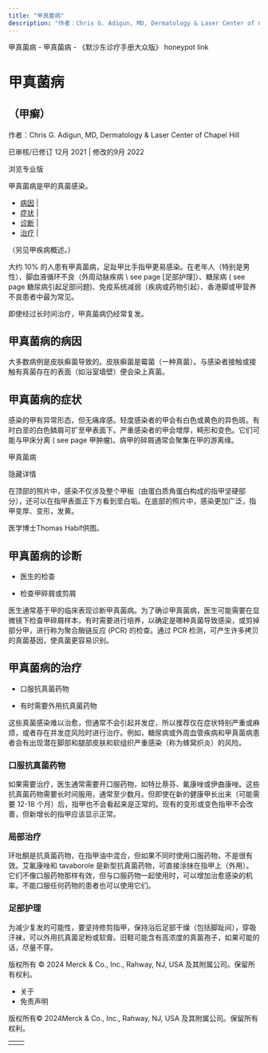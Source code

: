 ```yaml
---
title: "甲真菌病"
description: "作者：Chris G. Adigun, MD, Dermatology & Laser Center of Chapel Hill"
---
```


﻿甲真菌病 \- 甲真菌病 \- 《默沙东诊疗手册大众版》 honeypot link

# 甲真菌病

## （甲癣）

作者：Chris G. Adigun, MD, Dermatology & Laser Center of Chapel Hill

已审核/已修订 12月 2021 \| 修改的9月 2022

浏览专业版

甲真菌病是甲的真菌感染。

- [病因](#病因_v45389505_zh) \|
- [症状](#症状_v12519231_zh) \|
- [诊断](#诊断_v12519237_zh) \|
- [治疗](#治疗_v35323728_zh) \|

（另见甲疾病概述。）

大约 10% 的人患有甲真菌病，足趾甲比手指甲更易感染。在老年人（特别是男性）、脚血液循环不良（外周动脉疾病 \ see page [足部护理\]）、糖尿病 ( see page 糖尿病引起足部问题)、免疫系统减弱（疾病或药物引起）、香港脚或甲营养不良患者中最为常见。

即使经过长时间治疗，甲真菌病仍经常复发。

## 甲真菌病的病因

大多数病例是皮肤癣菌导致的。皮肤癣菌是霉菌（一种真菌）。与感染者接触或接触有真菌存在的表面（如浴室墙壁）便会染上真菌。

## 甲真菌病的症状

感染的甲有异常形态，但无痛痒感。轻度感染者的甲会有白色或黄色的异色斑。有时白垩的白色鳞屑可扩至甲表面下。严重感染者的甲会增厚，畸形和变色。它们可能与甲床分离 ( see page 甲肿瘤)。病甲的碎屑通常会聚集在甲的游离缘。

甲真菌病



隐藏详情

在顶部的照片中，感染不仅涉及整个甲板（由蛋白质角蛋白构成的指甲坚硬部分），还可以在指甲表面正下方看到垩白垢。在底部的照片中，感染更加广泛，指甲变厚、变形，发黄。

医学博士Thomas Habif供图。

## 甲真菌病的诊断

- 医生的检查

- 检查甲碎屑或剪屑


医生通常基于甲的临床表现诊断甲真菌病。为了确诊甲真菌病，医生可能需要在显微镜下检查甲碎屑样本，有时需要进行培养，以确定是哪种真菌导致感染，或剪掉部分甲，进行称为聚合酶链反应 (PCR) 的检查。通过 PCR 检测，可产生许多拷贝的真菌基因，使真菌更容易识别。

## 甲真菌病的治疗

- 口服抗真菌药物

- 有时需要外用抗真菌药物


这些真菌感染难以治愈，但通常不会引起并发症，所以推荐仅在症状特别严重或麻烦，或者存在并发症风险时进行治疗。例如，糖尿病或外周血管疾病和甲真菌病患者会有出现潜在脚部和腿部皮肤和软组织严重感染（称为蜂窝织炎）的风险。

### 口服抗真菌药物

如果需要治疗，医生通常需要开口服药物，如特比萘芬、氟康唑或伊曲康唑。这些抗真菌药物需要长时间服用，通常至少数月。但即使在新的健康甲长出来（可能需要 12-18 个月）后，指甲也不会看起来是正常的。现有的变形或变色指甲不会改善，但新增长的指甲应该显示正常。

### 局部治疗

环吡酮是抗真菌药物，在指甲油中混合，但如果不同时使用口服药物，不是很有效。艾氟康唑和 tavaborole 是新型抗真菌药物，可直接涂抹在指甲上（外用）。它们不像口服药物那样有效，但与口服药物一起使用时，可以增加治愈感染的机率。不能口服任何药物的患者也可以使用它们。

### 足部护理

为减少复发的可能性，要坚持修剪指甲，保持浴后足部干燥（包括脚趾间），穿吸汗袜，可以外用抗真菌足粉或软膏。旧鞋可能含有高浓度的真菌孢子，如果可能的话，尽量不穿。



版权所有 © 2024
Merck & Co., Inc., Rahway, NJ, USA 及其附属公司。保留所有权利。

- 关于
- 免责声明

版权所有© 2024Merck & Co., Inc., Rahway, NJ, USA 及其附属公司。保留所有权利。

|     |     |
| --- | --- |
|  |  |
